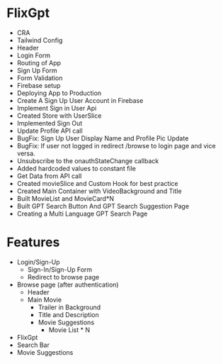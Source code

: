 # FlixGpt

- CRA
- Tailwind Config
- Header
- Login Form
- Routing of App
- Sign Up Form
- Form Validation
- Firebase setup
- Deploying App to Production
- Create A Sign Up User Account in Firebase
- Implement Sign in User Api
- Created Store with UserSlice
- Implemented Sign Out
- Update Profile API call
- BugFix: Sign Up User Display Name and Profile Pic Update
- BugFix: If user not logged in redirect /browse to login page and vice versa.
- Unsubscribe to the onauthStateChange callback
- Added hardcoded values to constant file
- Get Data from API call
- Created movieSlice and Custom Hook for best practice
- Created Main Container with VideoBackground and Title
- Built MovieList and MovieCard\*N
- Built GPT Search Button And GPT Search Suggestion Page
- Creating a Multi Language GPT Search Page

# Features

- Login/Sign-Up
  - Sign-In/Sign-Up Form
  - Redirect to browse page
- Browse page (after authentication)
  - Header
  - Main Movie
    - Trailer in Background
    - Title and Description
    - Movie Suggestions
      - Movie List \* N
- FlixGpt
- Search Bar
- Movie Suggestions
